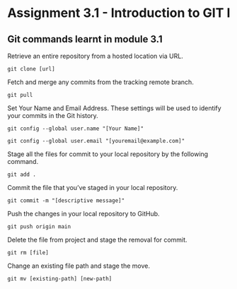 # Assignment 3.1 - Introduction to GIT I

## Git commands learnt in module 3.1

Retrieve an entire repository from a hosted location via URL.
`````````````````````````````````````````````````````````````
git clone [url]
`````````````````````````````````````````````````````````````

Fetch and merge any commits from the tracking remote branch.
````````````````````````````````````````````````````````````
git pull
````````````````````````````````````````````````````````````

Set Your Name and Email Address. These settings will be used to identify your commits in the Git history.
``````````````````````````````````````````````````````````````````````````````````````````````````````````
git config --global user.name "[Your Name]"
``````````````````````````````````````````````````````````````````````````````````````````````````````````

``````````````````````````````````````````````````````````````````````````````````````````````````````````
git config --global user.email "[youremail@example.com]"
``````````````````````````````````````````````````````````````````````````````````````````````````````````

Stage all the files for commit to your local repository by the following command.
`````````````````````````````````````````````````````````````````````````````````````
git add .
`````````````````````````````````````````````````````````````````````````````````````

Commit the file that you’ve staged in your local repository.
`````````````````````````````````````````````````````````````
git commit -m "[descriptive message]"
`````````````````````````````````````````````````````````````

Push the changes in your local repository to GitHub.
`````````````````````````````````````````````````````
git push origin main
`````````````````````````````````````````````````````

Delete the file from project and stage the removal for commit.
```````````````````````````````````````````````````````````````
git rm [file]
```````````````````````````````````````````````````````````````

Change an existing file path and stage the move.
`````````````````````````````````````````````````
git mv [existing-path] [new-path]
`````````````````````````````````````````````````
